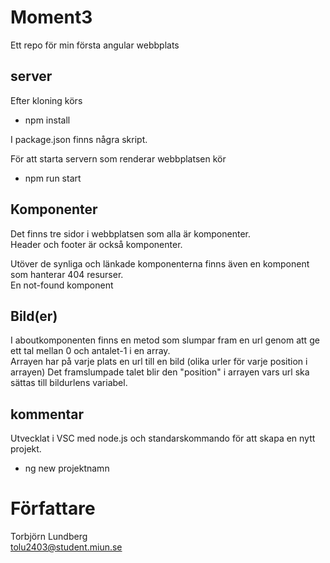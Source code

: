 # Moment3

Ett repo för min första angular webbplats

## server

Efter kloning körs  
* npm install  
  
I package.json finns några skript.  
  
För att starta servern som renderar webbplatsen kör  
* npm run start  

## Komponenter

Det finns tre sidor i webbplatsen som alla är komponenter.  
Header och footer är också komponenter.  
  
Utöver de synliga och länkade komponenterna finns även en komponent som hanterar 404 resurser.   
En not-found komponent  

## Bild(er)  
      
I aboutkomponenten finns en metod som slumpar fram en url genom att ge ett tal mellan 0 och antalet-1 i en array.  
Arrayen har på varje plats en url till en bild (olika urler för varje position i arrayen)
Det framslumpade talet blir den "position" i arrayen vars url ska sättas till bildurlens variabel.  

## kommentar  
  
 Utvecklat i VSC med node.js och standarskommando för att skapa en nytt projekt.   
 * ng new projektnamn  

# Författare
Torbjörn Lundberg  
tolu2403@student.miun.se